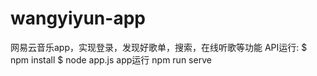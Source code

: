# wangyiyun-app
网易云音乐app，实现登录，发现好歌单，搜索，在线听歌等功能
API运行:
$ npm install
$ node app.js
app运行
npm run serve
